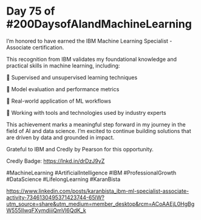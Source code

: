 # Day 75 of #200DaysofAIandMachineLearning

I’m honored to have earned the IBM Machine Learning Specialist - Associate certification.

This recognition from IBM validates my foundational knowledge and practical skills in machine learning, including:

🔹 Supervised and unsupervised learning techniques

🔹 Model evaluation and performance metrics

🔹 Real-world application of ML workflows

🔹 Working with tools and technologies used by industry experts



This achievement marks a meaningful step forward in my journey in the field of AI and data science. I’m excited to continue building solutions that are driven by data and grounded in impact.

Grateful to IBM and Credly by Pearson for this opportunity.

Credly Badge: https://lnkd.in/drDzJ9yZ

#MachineLearning #ArtificialIntelligence #IBM #ProfessionalGrowth #DataScience #LifelongLearning #KaranBista

https://www.linkedin.com/posts/karanbista_ibm-ml-specialist-associate-activity-7346130495371423744-65lW?utm_source=share&utm_medium=member_desktop&rcm=ACoAAEjL0HgBgW555IIwqFXymdiiiQmVl6QdK_k